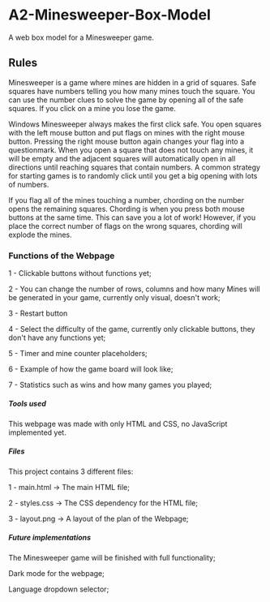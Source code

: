 # A2-Minesweeper-Box-Model



A web box model for a Minesweeper game.



## Rules



Minesweeper is a game where mines are hidden in a grid of squares. Safe squares have numbers telling you how many mines touch the square. You can use the number clues to solve the game by opening all of the safe squares. If you click on a mine you lose the game.



Windows Minesweeper always makes the first click safe. You open squares with the left mouse button and put flags on mines with the right mouse button. Pressing the right mouse button again changes your flag into a questionmark. When you open a square that does not touch any mines, it will be empty and the adjacent squares will automatically open in all directions until reaching squares that contain numbers. A common strategy for starting games is to randomly click until you get a big opening with lots of numbers.



If you flag all of the mines touching a number, chording on the number opens the remaining squares. Chording is when you press both mouse buttons at the same time. This can save you a lot of work! However, if you place the correct number of flags on the wrong squares, chording will explode the mines.



### Functions of the Webpage



1 - Clickable buttons without functions yet;

2 - You can change the number of rows, columns and how many Mines will be generated in your game, currently only visual, doesn't work;

3 - Restart button

4 - Select the difficulty of the game, currently only clickable buttons, they don't have any functions yet;

5 - Timer and mine counter placeholders;

6 - Example of how the game board will look like;

7 - Statistics such as wins and how many games you played;



##### Tools used



This webpage was made with only HTML and CSS, no JavaScript implemented yet.



##### Files



This project contains 3 different files:

1 - main.html -> The main HTML file;

2 - styles.css -> The CSS dependency for the HTML file;

3 - layout.png -> A layout of the plan of the Webpage;



##### Future implementations



The Minesweeper game will be finished with full functionality;

Dark mode for the webpage;

Language dropdown selector;

